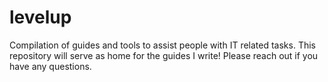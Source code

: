 # levelup
Compilation of guides and tools to assist people with IT related tasks. This repository will serve as home for the guides I write! Please reach out
if you have any questions. 
